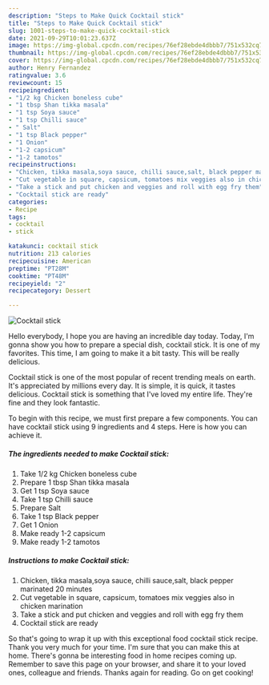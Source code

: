 ```yaml
---
description: "Steps to Make Quick Cocktail stick"
title: "Steps to Make Quick Cocktail stick"
slug: 1001-steps-to-make-quick-cocktail-stick
date: 2021-09-29T10:01:23.637Z
image: https://img-global.cpcdn.com/recipes/76ef28ebde4dbbb7/751x532cq70/cocktail-stick-recipe-main-photo.jpg
thumbnail: https://img-global.cpcdn.com/recipes/76ef28ebde4dbbb7/751x532cq70/cocktail-stick-recipe-main-photo.jpg
cover: https://img-global.cpcdn.com/recipes/76ef28ebde4dbbb7/751x532cq70/cocktail-stick-recipe-main-photo.jpg
author: Henry Fernandez
ratingvalue: 3.6
reviewcount: 15
recipeingredient:
- "1/2 kg Chicken boneless cube"
- "1 tbsp Shan tikka masala"
- "1 tsp Soya sauce"
- "1 tsp Chilli sauce"
- " Salt"
- "1 tsp Black pepper"
- "1 Onion"
- "1-2 capsicum"
- "1-2 tamotos"
recipeinstructions:
- "Chicken, tikka masala,soya sauce, chilli sauce,salt, black pepper marinated 20 minutes"
- "Cut vegetable in square, capsicum, tomatoes mix veggies also in chicken marination"
- "Take a stick and put chicken and veggies and roll with egg fry them"
- "Cocktail stick are ready"
categories:
- Recipe
tags:
- cocktail
- stick

katakunci: cocktail stick 
nutrition: 213 calories
recipecuisine: American
preptime: "PT28M"
cooktime: "PT48M"
recipeyield: "2"
recipecategory: Dessert

---
```



![Cocktail stick](https://img-global.cpcdn.com/recipes/76ef28ebde4dbbb7/751x532cq70/cocktail-stick-recipe-main-photo.jpg)

Hello everybody, I hope you are having an incredible day today. Today, I'm gonna show you how to prepare a special dish, cocktail stick. It is one of my favorites. This time, I am going to make it a bit tasty. This will be really delicious.



Cocktail stick is one of the most popular of recent trending meals on earth. It's appreciated by millions every day. It is simple, it is quick, it tastes delicious. Cocktail stick is something that I've loved my entire life. They're fine and they look fantastic.


To begin with this recipe, we must first prepare a few components. You can have cocktail stick using 9 ingredients and 4 steps. Here is how you can achieve it.

<!--inarticleads1-->

##### The ingredients needed to make Cocktail stick:

1. Take 1/2 kg Chicken boneless cube
1. Prepare 1 tbsp Shan tikka masala
1. Get 1 tsp Soya sauce
1. Take 1 tsp Chilli sauce
1. Prepare  Salt
1. Take 1 tsp Black pepper
1. Get 1 Onion
1. Make ready 1-2 capsicum
1. Make ready 1-2 tamotos




<!--inarticleads2-->

##### Instructions to make Cocktail stick:

1. Chicken, tikka masala,soya sauce, chilli sauce,salt, black pepper marinated 20 minutes
1. Cut vegetable in square, capsicum, tomatoes mix veggies also in chicken marination
1. Take a stick and put chicken and veggies and roll with egg fry them
1. Cocktail stick are ready




So that's going to wrap it up with this exceptional food cocktail stick recipe. Thank you very much for your time. I'm sure that you can make this at home. There's gonna be interesting food in home recipes coming up. Remember to save this page on your browser, and share it to your loved ones, colleague and friends. Thanks again for reading. Go on get cooking!
